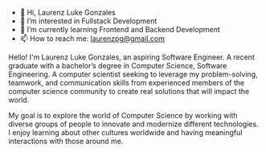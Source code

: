 - 👋 Hi, Laurenz Luke Gonzales
- 👀 I’m interested in Fullstack Development
- 🌱 I’m currently learning Frontend and Backend Development
- 📫 How to reach me: laurenzpg@gmail.com

Hello! I'm Laurenz Luke Gonzales, an aspiring Software Engineer. A recent graduate with a bachelor’s degree in Computer Science, Software Engineering. A computer scientist seeking to leverage my problem-solving, teamwork, and communication skills from experienced members of the computer science community to create real solutions that will impact the world.

My goal is to explore the world of Computer Science by working with diverse groups of people to innovate and modernize different technologies. I enjoy learning about other cultures worldwide and having meaningful interactions with those around me.

<!---
lgonza32/lgonza32 is a ✨ special ✨ repository because its `README.md` (this file) appears on your GitHub profile.
You can click the Preview link to take a look at your changes.
--->
